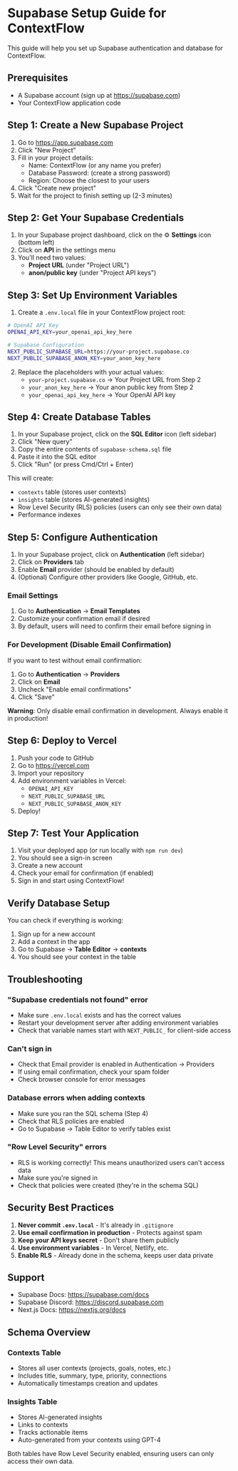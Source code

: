# Supabase Setup Guide for ContextFlow

This guide will help you set up Supabase authentication and database for ContextFlow.

## Prerequisites

- A Supabase account (sign up at https://supabase.com)
- Your ContextFlow application code

## Step 1: Create a New Supabase Project

1. Go to https://app.supabase.com
2. Click "New Project"
3. Fill in your project details:
   - Name: ContextFlow (or any name you prefer)
   - Database Password: (create a strong password)
   - Region: Choose the closest to your users
4. Click "Create new project"
5. Wait for the project to finish setting up (2-3 minutes)

## Step 2: Get Your Supabase Credentials

1. In your Supabase project dashboard, click on the ⚙️ **Settings** icon (bottom left)
2. Click on **API** in the settings menu
3. You'll need two values:
   - **Project URL** (under "Project URL")
   - **anon/public key** (under "Project API keys")

## Step 3: Set Up Environment Variables

1. Create a `.env.local` file in your ContextFlow project root:

```bash
# OpenAI API Key
OPENAI_API_KEY=your_openai_api_key_here

# Supabase Configuration
NEXT_PUBLIC_SUPABASE_URL=https://your-project.supabase.co
NEXT_PUBLIC_SUPABASE_ANON_KEY=your_anon_key_here
```

2. Replace the placeholders with your actual values:
   - `your-project.supabase.co` → Your Project URL from Step 2
   - `your_anon_key_here` → Your anon public key from Step 2
   - `your_openai_api_key_here` → Your OpenAI API key

## Step 4: Create Database Tables

1. In your Supabase project, click on the **SQL Editor** icon (left sidebar)
2. Click "New query"
3. Copy the entire contents of `supabase-schema.sql` file
4. Paste it into the SQL editor
5. Click "Run" (or press Cmd/Ctrl + Enter)

This will create:
- `contexts` table (stores user contexts)
- `insights` table (stores AI-generated insights)
- Row Level Security (RLS) policies (users can only see their own data)
- Performance indexes

## Step 5: Configure Authentication

1. In your Supabase project, click on **Authentication** (left sidebar)
2. Click on **Providers** tab
3. Enable **Email** provider (should be enabled by default)
4. (Optional) Configure other providers like Google, GitHub, etc.

### Email Settings

1. Go to **Authentication** → **Email Templates**
2. Customize your confirmation email if desired
3. By default, users will need to confirm their email before signing in

### For Development (Disable Email Confirmation)

If you want to test without email confirmation:
1. Go to **Authentication** → **Providers**
2. Click on **Email**
3. Uncheck "Enable email confirmations"
4. Click "Save"

**Warning**: Only disable email confirmation in development. Always enable it in production!

## Step 6: Deploy to Vercel

1. Push your code to GitHub
2. Go to https://vercel.com
3. Import your repository
4. Add environment variables in Vercel:
   - `OPENAI_API_KEY`
   - `NEXT_PUBLIC_SUPABASE_URL`
   - `NEXT_PUBLIC_SUPABASE_ANON_KEY`
5. Deploy!

## Step 7: Test Your Application

1. Visit your deployed app (or run locally with `npm run dev`)
2. You should see a sign-in screen
3. Create a new account
4. Check your email for confirmation (if enabled)
5. Sign in and start using ContextFlow!

## Verify Database Setup

You can check if everything is working:

1. Sign up for a new account
2. Add a context in the app
3. Go to Supabase → **Table Editor** → **contexts**
4. You should see your context in the table

## Troubleshooting

### "Supabase credentials not found" error

- Make sure `.env.local` exists and has the correct values
- Restart your development server after adding environment variables
- Check that variable names start with `NEXT_PUBLIC_` for client-side access

### Can't sign in

- Check that Email provider is enabled in Authentication → Providers
- If using email confirmation, check your spam folder
- Check browser console for error messages

### Database errors when adding contexts

- Make sure you ran the SQL schema (Step 4)
- Check that RLS policies are enabled
- Go to Supabase → Table Editor to verify tables exist

### "Row Level Security" errors

- RLS is working correctly! This means unauthorized users can't access data
- Make sure you're signed in
- Check that policies were created (they're in the schema SQL)

## Security Best Practices

1. **Never commit `.env.local`** - It's already in `.gitignore`
2. **Use email confirmation in production** - Protects against spam
3. **Keep your API keys secret** - Don't share them publicly
4. **Use environment variables** - In Vercel, Netlify, etc.
5. **Enable RLS** - Already done in the schema, keeps user data private

## Support

- Supabase Docs: https://supabase.com/docs
- Supabase Discord: https://discord.supabase.com
- Next.js Docs: https://nextjs.org/docs

## Schema Overview

### Contexts Table
- Stores all user contexts (projects, goals, notes, etc.)
- Includes title, summary, type, priority, connections
- Automatically timestamps creation and updates

### Insights Table
- Stores AI-generated insights
- Links to contexts
- Tracks actionable items
- Auto-generated from your contexts using GPT-4

Both tables have Row Level Security enabled, ensuring users can only access their own data.
